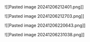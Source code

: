 ![[Pasted image 20241206212401.png]]


![[Pasted image 20241206212703.png]]


![[Pasted image 20241206220643.png]]



![[Pasted image 20241206231038.png]]


